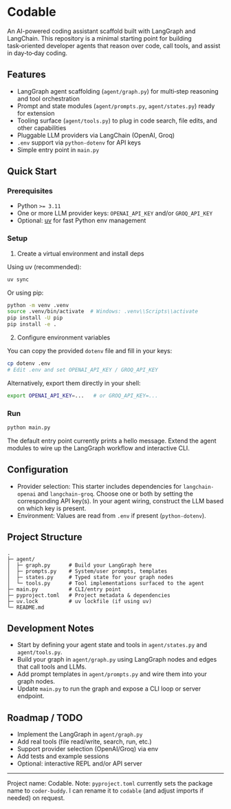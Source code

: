 # Codable

An AI-powered coding assistant scaffold built with LangGraph and LangChain. This repository is a minimal starting point for building task‑oriented developer agents that reason over code, call tools, and assist in day‑to‑day coding.

## Features

- LangGraph agent scaffolding (`agent/graph.py`) for multi‑step reasoning and tool orchestration
- Prompt and state modules (`agent/prompts.py`, `agent/states.py`) ready for extension
- Tooling surface (`agent/tools.py`) to plug in code search, file edits, and other capabilities
- Pluggable LLM providers via LangChain (OpenAI, Groq)
- `.env` support via `python-dotenv` for API keys
- Simple entry point in `main.py`

## Quick Start

### Prerequisites

- Python `>= 3.11`
- One or more LLM provider keys: `OPENAI_API_KEY` and/or `GROQ_API_KEY`
- Optional: [uv](https://github.com/astral-sh/uv) for fast Python env management

### Setup

1) Create a virtual environment and install deps

Using uv (recommended):

```bash
uv sync
```

Or using pip:

```bash
python -m venv .venv
source .venv/bin/activate  # Windows: .venv\\Scripts\\activate
pip install -U pip
pip install -e .
```

2) Configure environment variables

You can copy the provided `dotenv` file and fill in your keys:

```bash
cp dotenv .env
# Edit .env and set OPENAI_API_KEY / GROQ_API_KEY
```

Alternatively, export them directly in your shell:

```bash
export OPENAI_API_KEY=...   # or GROQ_API_KEY=...
```

### Run

```bash
python main.py
```

The default entry point currently prints a hello message. Extend the agent modules to wire up the LangGraph workflow and interactive CLI.

## Configuration

- Provider selection: This starter includes dependencies for `langchain-openai` and `langchain-groq`. Choose one or both by setting the corresponding API key(s). In your agent wiring, construct the LLM based on which key is present.
- Environment: Values are read from `.env` if present (`python-dotenv`).

## Project Structure

```
.
├─ agent/
│  ├─ graph.py      # Build your LangGraph here
│  ├─ prompts.py    # System/user prompts, templates
│  ├─ states.py     # Typed state for your graph nodes
│  └─ tools.py      # Tool implementations surfaced to the agent
├─ main.py          # CLI/entry point
├─ pyproject.toml   # Project metadata & dependencies
├─ uv.lock          # uv lockfile (if using uv)
└─ README.md
```

## Development Notes

- Start by defining your agent state and tools in `agent/states.py` and `agent/tools.py`.
- Build your graph in `agent/graph.py` using LangGraph nodes and edges that call tools and LLMs.
- Add prompt templates in `agent/prompts.py` and wire them into your graph nodes.
- Update `main.py` to run the graph and expose a CLI loop or server endpoint.

## Roadmap / TODO

- Implement the LangGraph in `agent/graph.py`
- Add real tools (file read/write, search, run, etc.)
- Support provider selection (OpenAI/Groq) via env
- Add tests and example sessions
- Optional: interactive REPL and/or API server

---

Project name: Codable. Note: `pyproject.toml` currently sets the package name to `coder-buddy`. I can rename it to `codable` (and adjust imports if needed) on request.

